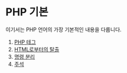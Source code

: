 # PHP 기본

이기서는 PHP 언어의 가장 기본적인 내용을 다룹니다.

1. [PHP 테그](php_tag.md "PHP 테그")
2. [HTML로부터의 탈출](exit_html.md "HTML로부터의 탈출")
3. [명령 분리](instruction_speration.md "명령 분")
4. [주석](comment.md "주석")